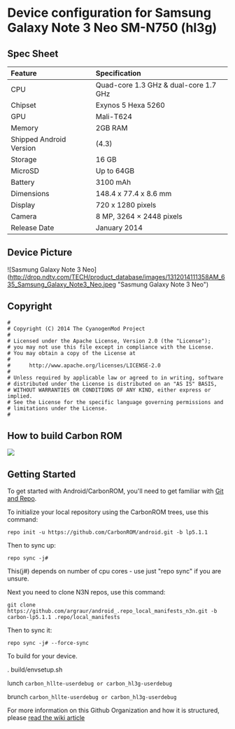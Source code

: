 # Device configuration for Samsung Galaxy Note 3 Neo SM-N750 (hl3g)

## Spec Sheet

| Feature                 | Specification                         |
| :---------------------- | :-------------------------------------|
| CPU                     | Quad-core 1.3 GHz & dual-core 1.7 GHz |
| Chipset                 | Exynos 5 Hexa 5260                    |
| GPU                     | Mali-T624                             |
| Memory                  | 2GB RAM                               |
| Shipped Android Version | (4.3)                                 |
| Storage                 | 16 GB                                 |
| MicroSD                 | Up to 64GB                            |
| Battery                 | 3100 mAh                              |
| Dimensions              | 148.4 x 77.4 x 8.6 mm                 |
| Display                 | 720 x 1280 pixels                     |
| Camera                  | 8 MP, 3264 × 2448 pixels              |
| Release Date            | January 2014                          |

## Device Picture 

![Sasmung Galaxy Note 3 Neo] (http://drop.ndtv.com/TECH/product_database/images/1312014111358AM_635_Samsung_Galaxy_Note3_Neo.jpeg "Sasmung Galaxy Note 3 Neo")

## Copyright

```
#
# Copyright (C) 2014 The CyanogenMod Project
#
# Licensed under the Apache License, Version 2.0 (the "License");
# you may not use this file except in compliance with the License.
# You may obtain a copy of the License at
#
#      http://www.apache.org/licenses/LICENSE-2.0
#
# Unless required by applicable law or agreed to in writing, software
# distributed under the License is distributed on an "AS IS" BASIS,
# WITHOUT WARRANTIES OR CONDITIONS OF ANY KIND, either express or implied.
# See the License for the specific language governing permissions and
# limitations under the License.
#
```

## How to build Carbon ROM
<img src="https://img.xda-cdn.com/IzXw9U92Wdi5Pl7AF3dTe1e0aAY=/http%3A%2F%2Fi.imgur.com%2FXzinYIT.png">

Getting Started 
---------------

To get started with Android/CarbonROM, you'll need to get
familiar with [Git and Repo](http://source.android.com/source/using-repo.html).

To initialize your local repository using the CarbonROM trees, use this command:


    repo init -u https://github.com/CarbonROM/android.git -b lp5.1.1

Then to sync up:

    repo sync -j#

This(j#) depends on number of cpu cores - use just "repo sync" if you are unsure.

Next you need to clone N3N repos, use this command:


    git clone https://github.com/argraur/android_.repo_local_manifests_n3n.git -b carbon-lp5.1.1 .repo/local_manifests
    

Then to sync it:

    repo sync -j# --force-sync

To build for your device.

. build/envsetup.sh

lunch `carbon_hllte-userdebug or carbon_hl3g-userdebug`

brunch `carbon_hllte-userdebug or carbon_hl3g-userdebug`

For more information on this Github Organization and how it is structured,
please [read the wiki article](http://wiki.cyanogenmod.org/w/Github_Organization)
